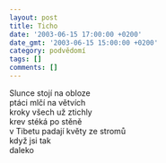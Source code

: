 ```yaml
---
layout: post
title: Ticho
date: '2003-06-15 17:00:00 +0200'
date_gmt: '2003-06-15 15:00:00 +0200'
category: podvědomí
tags: []
comments: []
---
```


<p>Slunce stojí na obloze<br>ptáci mlčí na větvích<br>kroky všech už ztichly<br>krev stéká po stěně<br>v Tibetu padají květy ze stromů<br>když jsi tak<br>daleko</p>
